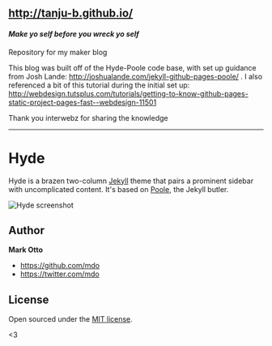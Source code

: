 ## http://tanju-b.github.io/
#### *Make yo self before you wreck yo self*


Repository for my maker blog

This blog was built off of the Hyde-Poole code base, with set up guidance from Josh Lande: http://joshualande.com/jekyll-github-pages-poole/ .
I also referenced a bit of this tutorial during the initial set up: http://webdesign.tutsplus.com/tutorials/getting-to-know-github-pages-static-project-pages-fast--webdesign-11501

Thank you interwebz for sharing the knowledge

***


# Hyde

Hyde is a brazen two-column [Jekyll](http://jekyllrb.com) theme that pairs a prominent sidebar with uncomplicated content. It's based on [Poole](http://getpoole.com), the Jekyll butler.

![Hyde screenshot](https://f.cloud.github.com/assets/98681/1831228/42af6c6a-7384-11e3-98fb-e0b923ee0468.png)


## Author

**Mark Otto**
- <https://github.com/mdo>
- <https://twitter.com/mdo>


## License

Open sourced under the [MIT license](LICENSE.md).

<3
